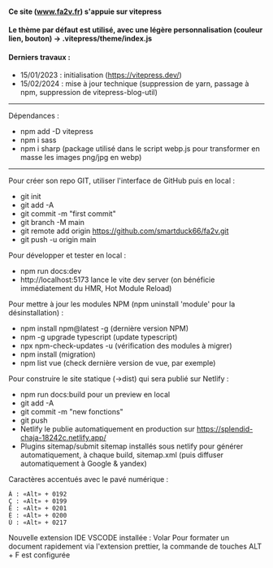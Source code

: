 #### Ce site (www.fa2v.fr) s'appuie sur vitepress
#### Le thème par défaut est utilisé, avec une légère personnalisation (couleur lien, bouton) -> .vitepress/theme/index.js

#### Derniers travaux :
- 15/01/2023 : initialisation (https://vitepress.dev/)
- 15/02/2024 : mise à jour technique (suppression de yarn, passage à npm, suppression de vitepress-blog-util)

---

Dépendances :
- npm add -D vitepress
- npm i sass
- npm i sharp (package utilisé dans le script webp.js pour transformer en masse les images png/jpg en webp)

---
Pour créer son repo GIT, utiliser l'interface de GitHub puis en local :
- git init
- git add -A
- git commit -m "first commit"
- git branch -M main
- git remote add origin https://github.com/smartduck66/fa2v.git
- git push -u origin main

Pour développer et tester en local :
- npm run docs:dev
- http://localhost:5173 lance le vite dev server (on bénéficie immédiatement du HMR, Hot Module Reload)

Pour mettre à jour les modules NPM (npm uninstall 'module' pour la désinstallation) :
- npm install npm@latest -g (dernière version NPM)
- npm -g upgrade typescript (update typescript)
- npx npm-check-updates -u (vérification des modules à migrer)
- npm install (migration)
- npm list vue (check dernière version de vue, par exemple)

Pour construire le site statique (->dist) qui sera publié sur Netlify :
- npm run docs:build pour un preview en local
- git add -A
- git commit -m "new fonctions"
- git push
- Netlify le publie automatiquement en production sur https://splendid-chaja-18242c.netlify.app/
- Plugins sitemap/submit sitemap installés sous netlify pour générer automatiquement, à chaque build, sitemap.xml (puis diffuser automatiquement à Google & yandex)

Caractères accentués avec le pavé numérique :

    À : «Alt» + 0192
    Ç : «Alt» + 0199
    É : «Alt» + 0201
    È : «Alt» + 0200
    Ù : «Alt» + 0217

Nouvelle extension IDE VSCODE installée : Volar
Pour formater un document rapidement via l'extension prettier, la commande de touches ALT + F est configurée